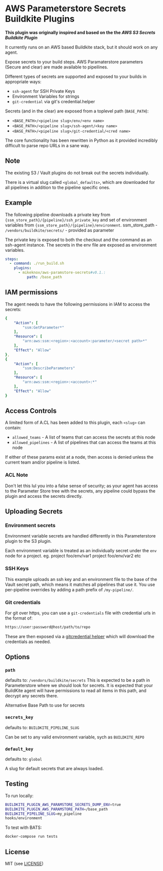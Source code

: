 # AWS Parameterstore Secrets Buildkite Plugins

__This plugin was originally inspired and based on the the *AWS S3 Secrets Buildkite Plugin*__

It currently runs on an AWS based Buildkite stack, but it should work on any agent.

Expose secrets to your build steps. AWS Paramaterstore parameters (Secure and clear) are made available to pipeilines.

Different types of secrets are supported and exposed to your builds in appropriate ways:

- `ssh-agent` for SSH Private Keys
- Environment Variables for strings
- `git-credential` via git's credential.helper

Secrets (and in the clear) are exposed from a toplevel path (`BASE_PATH`):

- `<BASE_PATH>/<pipeline slug>/env/<env name>`
- `<BASE_PATH>/<pipeline slug>/ssh-agent/<key name>`
- `<BASE_PATH>/<pipeline slug>/git-credential/<cred name>`

The core functionality has been rewritten in Python as it provided incredibly difficult to parse repo URLs in a sane way.

## Note

The existing S3 / Vault plugins do not break out the secrets individually.

There is a virtual slug called `<global_defaults>`, which are downloaded for all pipelines in addition to the pipeline specific ones.

## Example

The following pipeline downloads a private key from `{ssm_store_path}/{pipeline}/ssh_private_key` and set of environment variables from `{ssm_store_path}/{pipeline}/environment`.
ssm_store_path - `/vendors/buildkite/secrets/` - provided as parameter

The private key is exposed to both the checkout and the command as an ssh-agent instance. The secrets in the env file are exposed as environment variables.

```yml
steps:
  - command: ./run_build.sh
    plugins:
      - mikeknox/aws-paramstore-secrets#v0.1.:
          path: /base_path
```

## IAM permissions

The agent needs to have the following permissions in IAM to access the secrets:

```yml
{
    "Action": [
        "ssm:GetParameter*"
    ],
    "Resource": [
        "arn:aws:ssm:<region>:<account>:parameter/<secret path>*"
    ],
    "Effect": "Allow"
},
{
    "Action": [
        "ssm:DescribeParameters"
    ],
    "Resource": [
        "arn:aws:ssm:<region>:<account>:*"
    ],
    "Effect": "Allow"
}
```

## Access Controls

A limited form of A.CL has been added to this plugin, each `<slug>` can contain:

- `allowed_teams`   - A list of teams that can access the secrets at this node
- `allowed_pipelines`   - A list of pipelines that can access the teams at this node

If either of these params exist at a node, then access is denied unless the current team and/or pipeline is listed.

### ACL Note

Don't let this lul you into a false sense of security; as your agent has access to the Parameter Store tree with the secrets, any pipeline could bypass the plugin and access the secrets directly.

## Uploading Secrets

### Environment secrets

Environment variable secrets are handled differently in this Parameterstore plugin to the S3 plugin.

Each environment variable is treated as an individually secret under the `env` node for a project.
eg.
project foo/env/var1
project foo/env/var2
etc

### SSH Keys

This example uploads an ssh key and an environment file to the base of the Vault secret path, which means it matches all pipelines that use it. You use per-pipeline overrides by adding a path prefix of `/my-pipeline/`.

### Git credentials

For git over https, you can use a `git-credentials` file with credential urls in the format of:

```bash
https://user:password@host/path/to/repo
```

These are then exposed via a [gitcredential helper](https://git-scm.com/docs/gitcredentials) which will download the credentials as needed.

## Options

### `path`

defaults to: `/vendors/buildkite/secrets`
This is expected to be a path in Parameterstore where we should look for secrets.
It is expected that your BuildKite agent will have permissions to read all items in this path, and decrypt any secrets there.

Alternative Base Path to use for secrets

### `secrets_key`

defaults to: `BUILDKITE_PIPELINE_SLUG`

Can be set to any valid environment variable, sych as `BUILDKITE_REPO`

### `default_key`

defaults to: `global`

A slug for default secrets that are always loaded.

## Testing

To run locally:

```bash
BUILDKITE_PLUGIN_AWS_PARAMSTORE_SECRETS_DUMP_ENV=true
BUILDKITE_PLUGIN_AWS_PARAMSTORE_PATH=/base_path
BUILDKITE_PIPELINE_SLUG=my_pipeline
hooks/environment
```

To test with BATS:

```bash
docker-compose run tests
```

## License

MIT (see [LICENSE](LICENSE))

